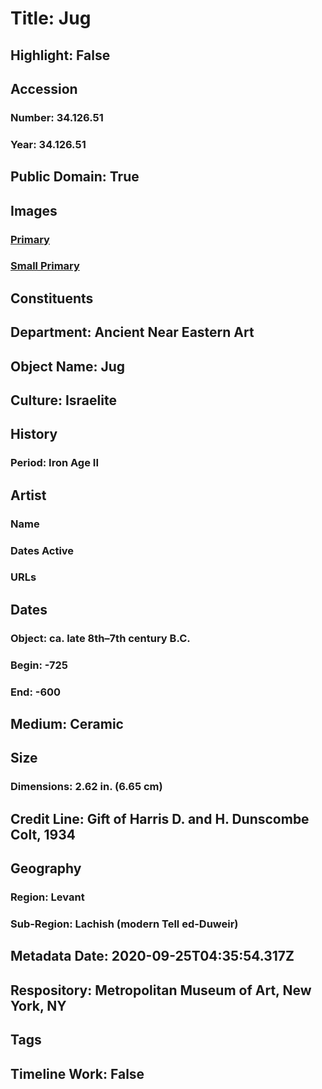 # Title: Jug
## Highlight: False
## Accession
### Number: 34.126.51
### Year: 34.126.51
## Public Domain: True
## Images
### [Primary](https://images.metmuseum.org/CRDImages/an/original/me34_126_51.jpg)
### [Small Primary](https://images.metmuseum.org/CRDImages/an/web-large/me34_126_51.jpg)
## Constituents
## Department: Ancient Near Eastern Art
## Object Name: Jug
## Culture: Israelite
## History
### Period: Iron Age II
## Artist
### Name
### Dates Active
### URLs
## Dates
### Object: ca. late 8th–7th century B.C.
### Begin: -725
### End: -600
## Medium: Ceramic
## Size
### Dimensions: 2.62 in. (6.65 cm)
## Credit Line: Gift of Harris D. and H. Dunscombe Colt, 1934
## Geography
### Region: Levant
### Sub-Region: Lachish (modern Tell ed-Duweir)
## Metadata Date: 2020-09-25T04:35:54.317Z
## Respository: Metropolitan Museum of Art, New York, NY
## Tags
## Timeline Work: False
